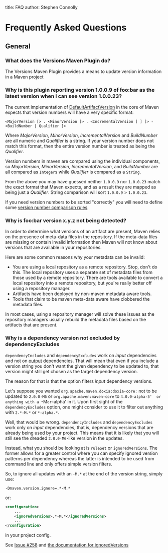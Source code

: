 title: FAQ
author: Stephen Connolly

<!---
Licensed to the Apache Software Foundation (ASF) under one
or more contributor license agreements.  See the NOTICE file
distributed with this work for additional information
regarding copyright ownership.  The ASF licenses this file
to you under the Apache License, Version 2.0 (the
"License"); you may not use this file except in compliance
with the License.  You may obtain a copy of the License at
  https://www.apache.org/licenses/LICENSE-2.0
Unless required by applicable law or agreed to in writing,
software distributed under the License is distributed on an
"AS IS" BASIS, WITHOUT WARRANTIES OR CONDITIONS OF ANY
KIND, either express or implied.  See the License for the
specific language governing permissions and limitations
under the License.
-->

# Frequently Asked Questions

## General

### What does the Versions Maven Plugin do?

The Versions Maven Plugin provides a means to update version information in a Maven project

### Why is this plugin reporting version 1.0.0.9 of foo:bar as the latest version when I can see version 1.0.0.23?

The current implementation of
[DefaultArtifactVersion](https://maven.apache.org/ref/current/maven-artifact/xref/org/apache/maven/artifact/versioning/DefaultArtifactVersion.html)
in the core of Maven expects that version numbers will have a very specific format:

` <MajorVersion [> . <MinorVersion [> . <IncrementalVersion ] ] [> - <BuildNumber | Qualifier ]> `

Where *MajorVersion*, *MinorVersion*, *IncrementalVersion* and *BuildNumber* are all numeric and *Qualifier*
is a string. If your version number does not match this format, then the entire version number is treated as being 
the *Qualifier*.

Version numbers in maven are compared using the individual components, so *MajorVersion*, *MinorVersion*,
*IncrementalVersion*, and *BuildNumber* are all compared as `Integer`s while *Qualifier* is compared as a `String`.

From the above you may have guessed neither `1.0.0.9` nor `1.0.0.23` match the exact format that Maven expects,
and as a result they are mapped as being just a *Qualifier*. String comparison will sort `1.0.0.9` > `1.0.0.23`.

If you need version numbers to be sorted "correctly" you will need to define some
[version number comparison rules](./version-rules.html).

### Why is foo:bar version x.y.z not being detected?

In order to determine what versions of an artifact are present, Maven relies on the presence of
meta-data files in the repository.  If the meta-data files are missing or contain invalid information
then Maven will not know about versions that are available in your repositories.

Here are some common reasons why your metadata can be invalid:

- You are using a local repository as a remote repository. Stop, don't do this. The local repository
uses a separate set of metadata files from those used by a remote repository. There are tools available
to convert a local repository into a remote repository, but you're really better off using a repository
manager.
- Artifacts have been deployed by non-maven metadata aware tools.
- Tools that claim to be maven meta-data aware have clobbered the metadata files.

In most cases, using a repository manager will solve these issues as the repository managers usually
rebuild the metadata files based on the artifacts that are present.

### Why is a dependency version not excluded by dependencyExcludes

`dependencyIncludes` and `dependencyExcludes` work on *input* dependencies and not on <u>output</u> dependencies. That will mean that even if you include a version string you don't want the given dependency to be updated to, that version might still get chosen as the target dependency version.

The reason for that is that the option filters *input* dependency versions.

Let's suppose you wanted `org.apache.maven.doxia:doxia-core:` not to be updated to `2.0.0-M6` or `org.apache.maven:maven-core` to `4.0.0-alpha-5'  or anything with a `-M` or `-alpha' in it. Upon first sight of the `dependencyExcludes` option, one might consider to use it to filter out anything with `2.*-M.*` or `*-alpha.*`.

Well, that would be wrong. `dependencyIncludes` and `dependencyExcludes` work only on *input* dependencies, that is, dependency versions that are already being used by your project. This means that it is likely that you will still see the dreaded `2.0.0-M6`-like version in the updates.

Instead, what you should be looking at is `ruleSet` or `ignoredVersions`. The former allows for a greater control where you can specify ignored version patterns per dependency whereas the latter is intended to be used from command line and only offers simple version filters.

So, to ignore all updates with an `-M.*` at the end of the version string, simply use:

`-Dmaven.version.ignore=.*-M.*`

or:

```xml
<configuration>
    ...
    <ignoredVersions>.*-M.*</ignoredVersions>
    ...
</configuration>
```

in your project config.

See [Issue #258](https://github.com/mojohaus/versions/issues/258) and [the documentation for ignoredVersions](https://www.mojohaus.org/versions/versions-maven-plugin/display-dependency-updates-mojo.html#ignoredVersions)
